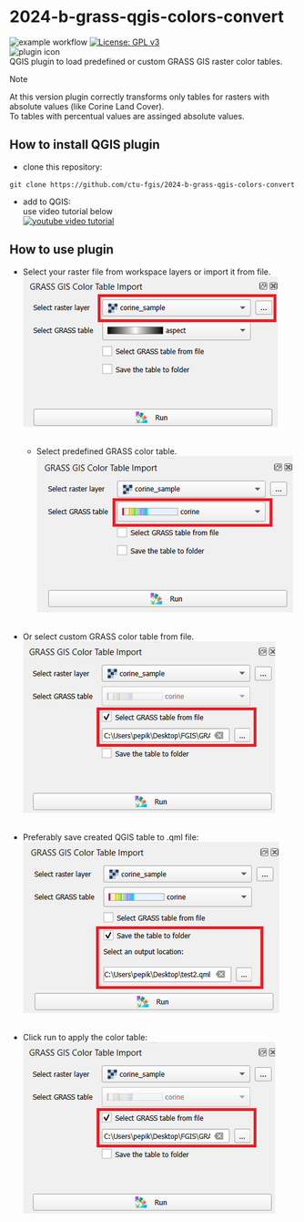 # 2024-b-grass-qgis-colors-convert
![example workflow](https://github.com/github/docs/actions/workflows/main.yml/badge.svg)
[![License: GPL v3](https://img.shields.io/badge/License-GPLv3-blue.svg)]([https://www.gnu.org/licenses/gpl-3.0)
<br>
![plugin icon](https://github.com/jehlijos/GRASS-GIS-Q-GIS-color-table-conversion-BACKUP/blob/main/icon.png?raw=true)
<br>
QGIS plugin to load predefined or custom GRASS GIS raster color tables.
> [!NOTE]  
> At this version plugin correctly transforms only tables for rasters with absolute values (like Corine Land Cover). <br> To tables with percentual values are assinged absolute values.
## How to install QGIS plugin
- clone this repository:
```
git clone https://github.com/ctu-fgis/2024-b-grass-qgis-colors-convert
```
- add to QGIS: <br>
use video tutorial below <br>
  [![youtube video tutorial](https://i.ytimg.com/vi/AUQouvFyt34/hqdefault.jpg?sqp=-oaymwE2CNACELwBSFXyq4qpAygIARUAAIhCGAFwAcABBvABAfgB_gmAAtAFigIMCAAQARhsIGwobDAP&rs=AOn4CLBc6EpmZSbGvff1br8hww-28XBWmg)](https://www.youtube.com/watch?v=AUQouvFyt34)
## How to use plugin
- Select your raster file from workspace layers or import it from file. <br>
  ![1](https://github.com/jehlijos/josef-jehlicka/blob/main/schoolwork/FGISPHOTO/1.png?raw=true) <br><br>

  - Select predefined GRASS color table.
  ![2](https://github.com/jehlijos/josef-jehlicka/blob/main/schoolwork/FGISPHOTO/2.png?raw=true) <br><br>

- Or select custom GRASS color table from file.
  ![3](https://github.com/jehlijos/josef-jehlicka/blob/main/schoolwork/FGISPHOTO/3.png?raw=true) <br><br>

- Preferably save created QGIS table to .qml file: 
  ![4](https://github.com/jehlijos/josef-jehlicka/blob/main/schoolwork/FGISPHOTO/4.png?raw=true) <br><br>

- Click run to apply the color table: 
  ![3](https://github.com/jehlijos/josef-jehlicka/blob/main/schoolwork/FGISPHOTO/3.png?raw=true) <br><br>
